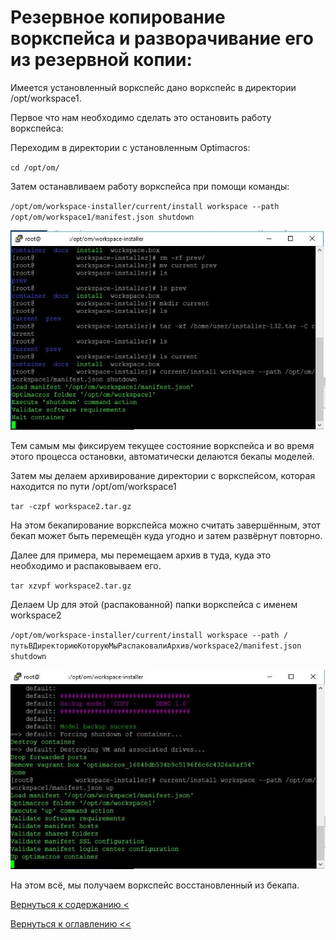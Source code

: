 # Резервное копирование воркспейса и разворачивание его из резервной копии:

Имеется установленный воркспейс дано воркспейс в директории /opt/workspace1.

Первое что нам необходимо сделать это остановить работу воркспейса:

Переходим в директории с установленным Optimacros:

`cd /opt/om/`

Затем останавливаем работу воркспейса при помощи команды:

`/opt/om/workspace-installer/current/install workspace --path /opt/om/workspace1/manifest.json shutdown`

![](./pictures/sshPutty4.jpg)

Тем самым мы фиксируем текущее состояние воркспейса и во время этого процесса остановки, автоматически делаются бекапы 
моделей.

Затем мы делаем архивирование директории с воркспейсом, которая находится по пути /opt/om/workspace1

`tar -czpf workspace2.tar.gz`

На этом бекапирование воркспейса можно считать завершённым, этот бекап может быть перемещён куда угодно и затем 
развёрнут повторно.

Далее для примера, мы перемещаем архив в туда, куда это необходимо и распаковываем его.

`tar xzvpf workspace2.tar.gz`

Делаем Up для этой (распакованной) папки воркспейса с именем workspace2

`/opt/om/workspace-installer/current/install workspace --path /путьВДиректориюКоторуюМыРаспаковалиАрхив/workspace2/manifest.json shutdown`

![](./pictures/sshPutty7.jpg)

На этом всё, мы получаем воркспейс восстановленный из бекапа.


[Вернуться к содержанию <](contents.md)

[Вернуться к оглавлению <<](index.md)
